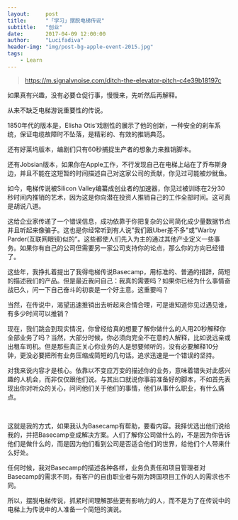 ```yaml
---
layout:     post
title:      "「学习」摆脱电梯传说"
subtitle:   "创业"
date:       2017-04-09 12:00:00
author:     "Lucifadiva"
header-img: "img/post-bg-apple-event-2015.jpg"
tags:
    - Learn
---
```



> https://m.signalvnoise.com/ditch-the-elevator-pitch-c4e39b18197c

<div>
     <p>如果真有兴趣，没有必要仓促行事，慢慢来，先听然后再解释。</p>
     <p>从来不缺乏电梯游说重要性的传说。</p>
     <p>1850年代的版本是，Elisha Otis’戏剧性的展示了他的创新，一种安全的刹车系统，保证电缆故障时不坠落，是精彩的、有效的推销典范。</p>
     <p>还有好莱坞版本，编剧们只有60秒捕捉生产者的想象力来推销脚本。</p>
     <p>还有Jobsian版本，如果你在Apple工作，不行发现自己在电梯上站在了乔布斯身边，并且不能在这短暂的时间描述自己对这家公司的贡献，你见过可能被炒鱿鱼。</p>
     <p>如今，电梯传说被Silicon Valley编纂成创业者的加速器，你见过被训练在2分30秒时间内推销的艺术，因为这是你向潜在投资人推销自己的工作全部时间。这可真是胡说八道。</p>
     <p>这给企业家传递了一个错误信息，成功依靠于你把复杂的公司简化成少量数据节点并且听起来像骗子。这也是你经常听到有人说”我们跟Uber差不多"或”Warby Parder(互联网眼镜)似的”。这些都使人们先入为主的通过其他产业定义一些事务。如果你有自己的公司但需要另一家公司支持你的论点，那么你的方向已经错了。</p>
     <p>这些年，我挣扎着提出了我得电梯传说Basecamp，用标准的、普通的措辞，简短的描述我们的产品。但是最近我问自己：我真的需要吗？如果你已经为什么事情奋战已久，问一下自己奋斗的初衷是一个好主意。这重要吗？</p>
     <p>当然，在传说中，渴望迅速推销出去听起来合情合理，可是谁知道你见过遇见谁，有多少时间可以推销？</p>
     <p>现在，我们跳会到现实情况，你曾经给真的想要了解你做什么的人用20秒解释你全部业务了吗？当然，大部分时候，你必须向完全不在意的人解释，比如说远亲或出租车司机。但是那些真正关心你业务的人是想要倾听的，没有必要解释10分钟，更没必要把所有业务压缩成简短的几句话。追求迅速是一个错误的坚持。</p>
     <p>对我来说内容才是核心。依靠以不变应万变的描述你的业务，意味着错失对此感兴趣的人机会，而非仅仅跟他们说。与其出口就说你事前准备好的脚本，不如首先表现出你对听众的关心，问问他们关于他们的事情，他们从事什么职业，有什么痛点。</p>
     <p>这就是我的方式，如果我认为Basecamp有帮助，要看内容。我择优选出他们说给我的，并把Basecamp变成解决方案。人们了解你公司做什么的，不是因为你告诉他们是做什么的，而是因为他们看到公司是否适合他们的世界，给他们个人带来什么好处。</p>
     <p>任何时候，我对Basecamp的描述各种各样，业务负责任和项目管理者对Basecamp的需求不同，有客户的自由职业者与刚为跨国项目工作的人的需求也不同。</p>
     <p>所以，摆脱电梯传说，抓紧时间理解那些更有影响力的人，而不是为了在传说中的电梯上为传说中的人准备一个简短的演说。</p>
</div>




